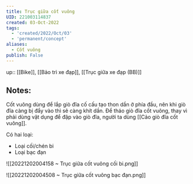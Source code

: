 ```yaml
---
title: Trục giữa cốt vuông
UID: 221003114837
created: 03-Oct-2022
tags:
  - 'created/2022/Oct/03'
  - 'permanent/concept'
aliases:
  - Cốt vuông
publish: False
---
```

up:: [[Bike]], [[Bảo trì xe đạp]], [[Trục giữa xe đạp (BB)]]

## Notes:

Cốt vuông dùng để lắp giò đĩa cố cấu tạo  thon dần ở phía đầu, nên khi giò đĩa càng bị đẩy vào thì sẽ càng khít dần. Để tháo giò đĩa cốt vuông, thay vì phải dùng vật dụng để đập vào giò đĩa, người ta dùng [[Cảo giò đĩa cốt vuông]].

Có hai loại:
- Loại cối/chén bi 
- Loại bạc đạn

![[20221202004158 ~ Trục giữa cốt vuông cối bi.png]]

![[20221202004508 ~ Trục giữa cốt vuông bạc đạn.png]]